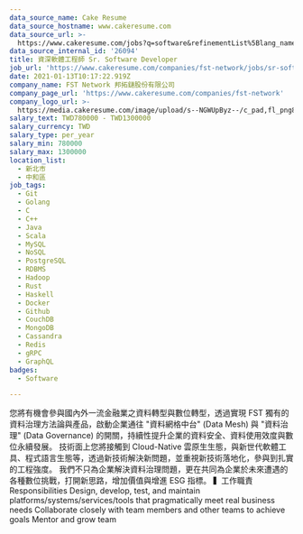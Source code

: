 ```yaml
---
data_source_name: Cake Resume
data_source_hostname: www.cakeresume.com
data_source_url: >-
  https://www.cakeresume.com/jobs?q=software&refinementList%5Blang_name%5D%5B0%5D=English&refinementList%5Bsalary_type%5D=per_year&range%5Bsalary_range%5D%5Bmin%5D=1000000&page=2
data_source_internal_id: '26094'
title: 資深軟體工程師 Sr. Software Developer
job_url: 'https://www.cakeresume.com/companies/fst-network/jobs/sr-software-developer'
date: 2021-01-13T10:17:22.919Z
company_name: FST Network 邦拓鏈股份有限公司
company_page_url: 'https://www.cakeresume.com/companies/fst-network'
company_logo_url: >-
  https://media.cakeresume.com/image/upload/s--NGWUpByz--/c_pad,fl_png8,h_200,w_200/v1610531404/ac8gnbsgjgcdjqkqsdk8.png
salary_text: TWD780000 - TWD1300000
salary_currency: TWD
salary_type: per_year
salary_min: 780000
salary_max: 1300000
location_list:
  - 新北市
  - 中和區
job_tags:
  - Git
  - Golang
  - C
  - C++
  - Java
  - Scala
  - MySQL
  - NoSQL
  - PostgreSQL
  - RDBMS
  - Hadoop
  - Rust
  - Haskell
  - Docker
  - Github
  - CouchDB
  - MongoDB
  - Cassandra
  - Redis
  - gRPC
  - GraphQL
badges:
  - Software

---
```


您將有機會參與國內外一流金融業之資料轉型與數位轉型，透過實現 FST 獨有的資料治理方法論與產品，啟動企業通往 "資料網格中台" (Data Mesh) 與 "資料治理" (Data Governance) 的開關，持續性提升企業的資料安全、資料使用效度與數位永續發展。 技術面上您將接觸到 Cloud-Native 雲原生生態，與新世代軟體工具、程式語言生態等，透過新技術解決新問題，並重視新技術落地化，參與到扎實的工程強度。 我們不只為企業解決資料治理問題，更在共同為企業於未來遭遇的各種數位挑戰，打開新思路，增加價值與增進 ESG 指標。 ▍工作職責 Responsibilities Design, develop, test, and maintain platforms/systems/services/tools that pragmatically meet real business needs Collaborate closely with team members and other teams to achieve goals Mentor and grow team